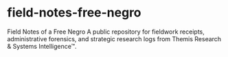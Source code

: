 # field-notes-free-negro
Field Notes of a Free Negro A public repository for fieldwork receipts, administrative forensics, and strategic research logs from Themis Research &amp; Systems Intelligence™.
